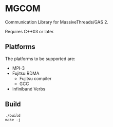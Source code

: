 
MGCOM
=====

Communication Library for MassiveThreads/GAS 2.

Requires C++03 or later.

Platforms
---------

The platforms to be supported are:

- MPI-3
- Fujitsu RDMA
    - Fujitsu compiler
    - GCC
- Infiniband Verbs

Build
-----

    ./build
    make -j


